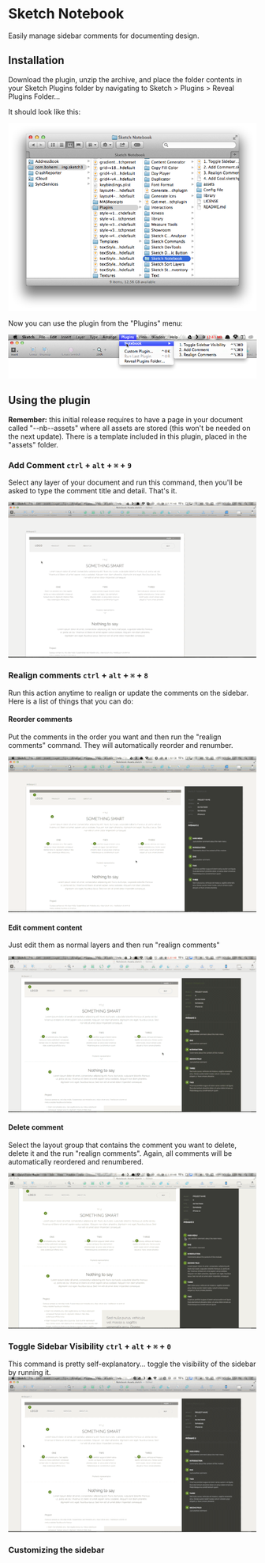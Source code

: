 # Sketch Notebook

Easily manage sidebar comments for documenting design.

## Installation

Download the plugin, unzip the archive, and place the folder contents in your Sketch Plugins folder by navigating to Sketch > Plugins > Reveal Plugins Folder…

It should look like this:

![Toggle comments visibility](assets/readme_images/sketchfolder.png?raw=true "Toggle comments visibility")

Now you can use the plugin from the "Plugins" menu:

![Plugins menu](assets/readme_images/pluginmenu.png?raw=true "Plugins menu")

## Using the plugin

**Remember:** this initial release requires to have a page in your document called "--nb--assets" where all assets are stored (this won't be needed on the next update). There is a template included in this plugin, placed in the "assets" folder.

### Add Comment `ctrl` + `alt` + `⌘` + `9`
Select any layer of your document and run this command, then you'll be asked to type the comment title and detail. That's it.

![Adding a comment](assets/readme_images/add_comment.gif?raw=true "Adding a comment")

### Realign comments `ctrl` + `alt` + `⌘` + `8`
Run this action anytime to realign or update the comments on the sidebar. Here is a list of things that you can do:

#### Reorder comments
Put the comments in the order you want and then run the "realign comments" command. They will automatically reorder and renumber.

![Reorder comment](assets/readme_images/reorder.gif?raw=true "Reorder")

#### Edit comment content
Just edit them as normal layers and then run "realign comments"

![Edit comment](assets/readme_images/edit_comment.gif?raw=true "Edit comment")

#### Delete comment
Select the layout group that contains the comment you want to delete, delete it and the run "realign comments". Again, all comments will be automatically reordered and renumbered.

![Delete comment](assets/readme_images/delete_comment.gif?raw=true "Delete comment")

### Toggle Sidebar Visibility `ctrl` + `alt` + `⌘` + `0`
This command is pretty self-explanatory... toggle the visibility of the sidebar by running it.
![Toggle Sidebar Visibility](assets/readme_images/toggle_visibility.gif?raw=true "Toggle Sidebar Visibility")

### Customizing the sidebar
